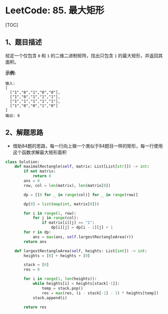 # LeetCode: 85. 最大矩形

[TOC]

## 1、题目描述

给定一个仅包含 `0` 和 `1` 的二维二进制矩阵，找出只包含 `1` 的最大矩形，并返回其面积。

**示例:**

```
输入:
[
  ["1","0","1","0","0"],
  ["1","0","1","1","1"],
  ["1","1","1","1","1"],
  ["1","0","0","1","0"]
]
输出: 6
```



## 2、解题思路

-   借助84题的思路，每一行向上做一个类似于84题目一样的矩形，每一行使用这个函数求解最大矩形面积

    

```python
class Solution:
    def maximalRectangle(self, matrix: List[List[str]]) -> int:
        if not matrix:
            return 0
        ans = 0
        row, col = len(matrix), len(matrix[0])

        dp = [[0 for _ in range(col)] for _ in range(row)]

        dp[0] = list(map(int, matrix[0]))

        for i in range(1, row):
            for j in range(col):
                if matrix[i][j] == "1":
                    dp[i][j] = dp[i - 1][j] + 1
        for r in dp:
            ans = max(ans, self.largestRectangleArea(r))
        return ans

    def largestRectangleArea(self, heights: List[int]) -> int:
        heights = [0] + heights + [0]

        stack = [0]
        res = 0

        for i in range(1, len(heights)):
            while heights[i] < heights[stack[-1]]:
                temp = stack.pop()
                res = max(res, (i - stack[-1] - 1) * heights[temp])
            stack.append(i)

        return res
```

